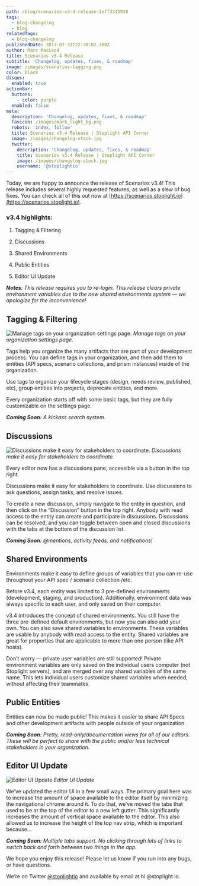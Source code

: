 ```yaml
---
path: /blog/scenarios-v3-4-release-2eff3345918
tags:
  - blog-changelog
  - blog
relatedTags:
  - blog-changelog
publishedDate: 2017-07-31T22:30:02.700Z
author: Marc MacLeod
title: Scenarios v3.4 Release
subtitle: 'Changelog, updates, fixes, & roadmap'
image: /images/scenarios-tagging.png
color: black
disqus:
  enabled: true
actionBar:
  buttons:
    - color: purple
  enabled: false
meta:
  description: 'Changelog, updates, fixes, & roadmap'
  favicon: /images/mark_light_bg.png
  robots: 'index, follow'
  title: Scenarios v3.4 Release | Stoplight API Corner
  image: /images/changelog-stock.jpg
  twitter:
    description: 'Changelog, updates, fixes, & roadmap'
    title: Scenarios v3.4 Release | Stoplight API Corner
    image: /images/changelog-stock.jpg
    username: '@stoplightio'
---
```

Today, we are happy to announce the release of Scenarios v3.4! This release includes several highly requested features, as well as a slew of bug fixes. You can check all of this out now at [https://scenarios.stoplight.io](https://scenarios.stoplight.io).

### v3.4 highlights:

1. Tagging & Filtering

1. Discussions

1. Shared Environments

1. Public Entities

1. Editor UI Update

***Notes**: This release requires you to re-login. This release clears private environment variables due to the new shared environments system — we apologize for the inconvenience!*

## Tagging & Filtering

![Manage tags on your organization settings page.](https://cdn-images-1.medium.com/max/4688/1*uGL3lxZulxt8hIKDI6jFuQ.png)
*Manage tags on your organization settings page.*

Tags help you organize the many artifacts that are part of your development process. You can define tags in your organization, and then add them to entities (API specs, scenario collections, and prism instances) inside of the organization.

Use tags to organize your lifecycle stages (design, needs review, published, etc), group entities into projects, deprecate entities, and more.

Every organization starts off with some basic tags, but they are fully customizable on the settings page.

***Coming Soon:** A kickass search system.*

## Discussions

![Discussions make it easy for stakeholders to coordinate.](https://cdn-images-1.medium.com/max/2376/1*T5Jzo_KtjS6x-yAgYdWt6w.png)
*Discussions make it easy for stakeholders to coordinate.*

Every editor now has a discussions pane, accessible via a button in the top right.

Discussions make it easy for stakeholders to coordinate. Use discussions to ask questions, assign tasks, and resolve issues.

To create a new discussion, simply navigate to the entity in question, and then click on the “Discussion” button in the top right. Anybody with read access to the entity can create and participate in discussions. Discussions can be resolved, and you can toggle between open and closed discussions with the tabs at the bottom of the discussion list.

***Coming Soon:** @mentions, activity feeds, and notifications!*

## Shared Environments

Environments make it easy to define groups of variables that you can re-use throughout your API spec / scenario collection /etc.

Before v3.4, each entity was limited to 3 pre-defined environments (development, staging, and production). Additionally, environment data was always specific to each user, and only saved on their computer.

v3.4 introduces the concept of shared environments. You still have the three pre-defined default environments, but now you can also add your own. You can also save shared variables to environments. These variables are usable by anybody with read access to the entity. Shared variables are great for properties that are applicable to more than one person (like API hosts).

Don’t worry — private user variables are still supported! Private environment variables are only saved on the individual users computer (not Stoplight servers), and are merged over any shared variables of the same name. This lets individual users customize shared variables when needed, without affecting their teammates.

## Public Entities

Entities can now be made public! This makes it easier to share API Specs and other development artifacts with people outside of your organization.

***Coming Soon:** Pretty, read-only/documentation views for all of our editors. These will be perfect to share with the public and/or less technical stakeholders in your organization.*

## Editor UI Update

![Editor UI Update](https://cdn-images-1.medium.com/max/5960/1*7aGeACeAj1xr_i8wwZV9CA.png)
*Editor UI Update*

We’ve updated the editor UI in a few small ways. The primary goal here was to increase the amount of space available to the editor itself by minimizing the navigational chrome around it. To do that, we’ve moved the tabs that used to be at the top of the editor to a new left gutter. This significantly increases the amount of vertical space available to the editor. This also allowed us to increase the height of the top nav strip, which is important because…

***Coming Soon:** Multiple tabs support. No clicking through lots of links to switch back and forth between two things in the app.*

We hope you enjoy this release! Please let us know if you run into any bugs, or have questions.

We’re on Twitter [@stoplightio](http://twitter.com/stoplightio) and available by email at hi  @stoplight.io.
